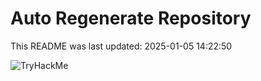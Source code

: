 # Auto Regenerate Repository

This README was last updated: 2025-01-05 14:22:50

 ![TryHackMe](https://tryhackme.com/badge/533634)